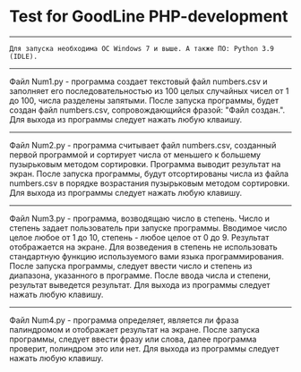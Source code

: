 # Test for GoodLine PHP-development
***
`Для запуска необходима ОС Windows 7 и выше. А также ПО: Python 3.9 (IDLE).`
***
Файл Num1.py - программа создает текстовый файл numbers.csv и заполняет его последовательностью из 100 целых случайных чисел от 1 до 100, числа разделены запятыми.
После запуска программы, будет создан файл numbers.csv, сопровождающийся фразой: "Файл создан.". Для выхода из программы следует нажать любую клваишу.
***
Файл Num2.py - программа считывает файл numbers.csv, созданный первой программой и сортирует числа от меньшего к большему пузырьковым методом сортировки. Программа выводит результат на экран.
После запуска программы, будут отсортированы числа из файла numbers.csv в порядке возрастания пузырьковым методом сортировки. Для выхода из программы следует нажать любую клавишу.
***
Файл Num3.py - программа, возводящаю число в степень. Число и степень задает пользователь при запуске программы. Вводимое число целое любое от 1 до 10, степень - любое целое от 0 до 9. Результат отображается на экране. Для возведения в степень не использовать стандартную функцию используемого вами языка программирования.
После запуска программы, следует ввести число и степень из диапазона, указанного в программе. После ввода числа и степени, результат выведется результат. Для выхода из программы следует нажать любую клавишу.
***
Файл Num4.py - программа определяет, является ли фраза палиндромом и отображает результат на экране.
После запуска программы, следует ввести фразу или слова, далее программа проверит, полиндром это или нет. Для выхода из программы следует нажать любую клавишу.
